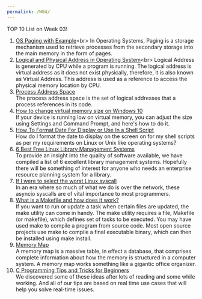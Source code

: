 ```yaml
---
permalink: /W04/
---
```


TOP 10 List on Week 03!

1. [OS Paging with Example](https://www.javatpoint.com/os-paging-with-example#:~:text=In%20Operating%20Systems%2C%20Paging%20is,in%20the%20form%20of%20frames.)<br>
In Operating Systems, Paging is a storage mechanism used to retrieve processes from the secondary storage into the main memory in the form of pages.<br>
2. [Logical and Physical Address in Operating System](https://www.geeksforgeeks.org/logical-and-physical-address-in-operating-system/#:~:text=Logical%20Address%20is%20generated%20by,physical%20memory%20location%20by%20CPU.)<br>
Logical Address is generated by CPU while a program is running. The logical address is virtual address as it does not exist physically, therefore, it is also known as Virtual Address. This address is used as a reference to access the physical memory location by CPU.<br>
3. [Process Address Space](https://www.tutorialspoint.com/operating_system/os_memory_management.htm)<br>
The process address space is the set of logical addresses that a process references in its code.<br>
4. [How to change virtual memory size on Windows 10](https://www.windowscentral.com/how-change-virtual-memory-size-windows-10)<br>
If your device is running low on virtual memory, you can adjust the size using Settings and Command Prompt, and here's how to do it.<br>
5. [How To Format Date For Display or Use In a Shell Script](https://www.cyberciti.biz/faq/linux-unix-formatting-dates-for-display/)<br>
How do I format the date to display on the screen on for my shell scripts as per my requirements on Linux or Unix like operating systems?<br>
6. [6 Best Free Linux Library Management Systems](https://www.linuxlinks.com/librarymanagementsystems/)<br>
To provide an insight into the quality of software available, we have compiled a list of 6 excellent library management systems. Hopefully there will be something of interest for anyone who needs an enterprise resource planning system for a library.<br>
7. [If I were to select the worst Linux syscall](https://medium.com/hackernoon/if-i-were-to-select-the-worst-linux-syscall-669529b233e9)<br>
In an era where so much of what we do is over the network, these asyncio syscalls are of vital importance to most programmers.<br>
8. [What is a Makefile and how does it work?](https://opensource.com/article/18/8/what-how-makefile)<br>
If you want to run or update a task when certain files are updated, the make utility can come in handy. The make utility requires a file, Makefile (or makefile), which defines set of tasks to be executed. You may have used make to compile a program from source code. Most open source projects use make to compile a final executable binary, which can then be installed using make install.<br>
9. [Memory Map](https://whatis.techtarget.com/definition/memory-map)<br>
A memory map is a massive table, in effect a database, that comprises complete information about how the memory is structured in a computer system. A memory map works something like a gigantic office organizer.<br>
10. [C Programming Tips and Tricks for Beginners](https://www.techbeamers.com/top-c-programming-tips-and-tricks-for-you/)<br>
We discovered some of these ideas after lots of reading and some while working. And all of our tips are based on real time use cases that will help you solve real-time issues.<br>
